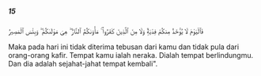 ##### 15

<span class="ayah">فَٱلْيَوْمَ لَا يُؤْخَذُ مِنكُمْ فِدْيَةٌۭ وَلَا مِنَ ٱلَّذِينَ كَفَرُوا۟ ۚ مَأْوَىٰكُمُ ٱلنَّارُ ۖ هِىَ مَوْلَىٰكُمْ ۖ وَبِئْسَ ٱلْمَصِيرُ</span>

<span class="ayah_translation">Maka pada hari ini tidak diterima tebusan dari kamu dan tidak pula dari orang-orang kafir. Tempat kamu ialah neraka. Dialah tempat berlindungmu. Dan dia adalah sejahat-jahat tempat kembali".</span>
